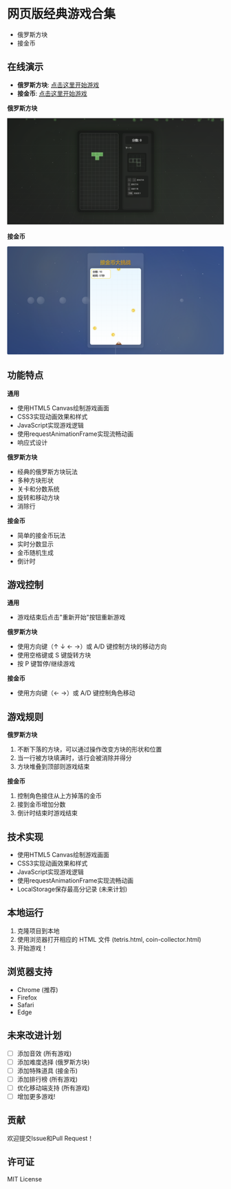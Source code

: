 # 网页版经典游戏合集


- 俄罗斯方块
- 接金币

## 在线演示

- **俄罗斯方块**: [点击这里开始游戏](https://tianci1014.github.io/snake-lite/snake.html)
- **接金币**: [点击这里开始游戏](https://tianci1014.github.io/snake-lite/xijin.html)

**俄罗斯方块**

![俄罗斯方块游戏截图](screenshot.png)

**接金币**

![接金币游戏截图](screenshot-2.png)


## 功能特点

**通用**

- 使用HTML5 Canvas绘制游戏画面
- CSS3实现动画效果和样式
- JavaScript实现游戏逻辑
- 使用requestAnimationFrame实现流畅动画
- 响应式设计

**俄罗斯方块**

- 经典的俄罗斯方块玩法
- 多种方块形状
- 关卡和分数系统
- 旋转和移动方块
- 消除行

**接金币**

- 简单的接金币玩法
- 实时分数显示
- 金币随机生成
- 倒计时

## 游戏控制

**通用**

- 游戏结束后点击"重新开始"按钮重新游戏

**俄罗斯方块**

- 使用方向键（↑ ↓ ← →）或 A/D 键控制方块的移动方向
- 使用空格键或 S 键旋转方块
- 按 P 键暂停/继续游戏

**接金币**

- 使用方向键（← →）或 A/D 键控制角色移动

## 游戏规则

**俄罗斯方块**

1. 不断下落的方块，可以通过操作改变方块的形状和位置
2. 当一行被方块填满时，该行会被消除并得分
3. 方块堆叠到顶部则游戏结束

**接金币**

1. 控制角色接住从上方掉落的金币
2. 接到金币增加分数
3. 倒计时结束时游戏结束

## 技术实现

- 使用HTML5 Canvas绘制游戏画面
- CSS3实现动画效果和样式
- JavaScript实现游戏逻辑
- 使用requestAnimationFrame实现流畅动画
- LocalStorage保存最高分记录 (未来计划)

## 本地运行

1. 克隆项目到本地
2. 使用浏览器打开相应的 HTML 文件 (tetris.html, coin-collector.html)
3. 开始游戏！

## 浏览器支持

- Chrome (推荐)
- Firefox
- Safari
- Edge

## 未来改进计划

- [ ] 添加音效 (所有游戏)
- [ ] 添加难度选择 (俄罗斯方块)
- [ ] 添加特殊道具 (接金币)
- [ ] 添加排行榜 (所有游戏)
- [ ] 优化移动端支持 (所有游戏)
- [ ] 增加更多游戏!

## 贡献

欢迎提交Issue和Pull Request！

## 许可证

MIT License 
